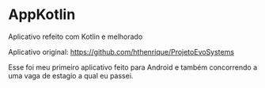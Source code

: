 # AppKotlin

Aplicativo refeito com Kotlin e melhorado

Aplicativo original: https://github.com/hthenrique/ProjetoEvoSystems

Esse foi meu primeiro aplicativo feito para Android e também concorrendo a uma vaga de estagio a qual eu passei.


